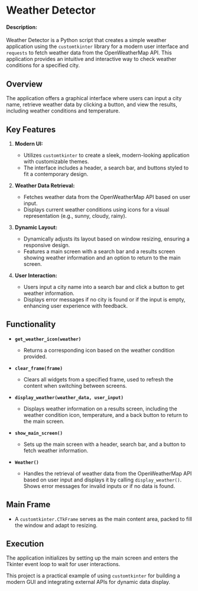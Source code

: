 # Weather Detector 

#### Description:
Weather Detector is a Python script that creates a simple weather application using the `customtkinter` library for a modern user interface and `requests` to fetch weather data from the OpenWeatherMap API. This application provides an intuitive and interactive way to check weather conditions for a specified city.

## Overview
The application offers a graphical interface where users can input a city name, retrieve weather data by clicking a button, and view the results, including weather conditions and temperature.

## Key Features

1. **Modern UI:**
   - Utilizes `customtkinter` to create a sleek, modern-looking application with customizable themes.
   - The interface includes a header, a search bar, and buttons styled to fit a contemporary design.

2. **Weather Data Retrieval:**
   - Fetches weather data from the OpenWeatherMap API based on user input.
   - Displays current weather conditions using icons for a visual representation (e.g., sunny, cloudy, rainy).

3. **Dynamic Layout:**
   - Dynamically adjusts its layout based on window resizing, ensuring a responsive design.
   - Features a main screen with a search bar and a results screen showing weather information and an option to return to the main screen.

4. **User Interaction:**
   - Users input a city name into a search bar and click a button to get weather information.
   - Displays error messages if no city is found or if the input is empty, enhancing user experience with feedback.

## Functionality

- **`get_weather_icon(weather)`**
  - Returns a corresponding icon based on the weather condition provided.

- **`clear_frame(frame)`**
  - Clears all widgets from a specified frame, used to refresh the content when switching between screens.

- **`display_weather(weather_data, user_input)`**
  - Displays weather information on a results screen, including the weather condition icon, temperature, and a back button to return to the main screen.

- **`show_main_screen()`**
  - Sets up the main screen with a header, search bar, and a button to fetch weather information.

- **`Weather()`**
  - Handles the retrieval of weather data from the OpenWeatherMap API based on user input and displays it by calling `display_weather()`. Shows error messages for invalid inputs or if no data is found.

## Main Frame
- A `customtkinter.CTkFrame` serves as the main content area, packed to fill the window and adapt to resizing.

## Execution
The application initializes by setting up the main screen and enters the Tkinter event loop to wait for user interactions. 

This project is a practical example of using `customtkinter` for building a modern GUI and integrating external APIs for dynamic data display.

